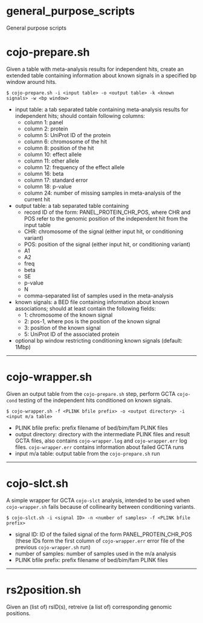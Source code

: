 # general_purpose_scripts
General purpose scripts
# cojo-prepare.sh

Given a table with meta-analysis results for independent hits, create an extended table 
containing information about known signals in a specified bp window around hits.

`$ cojo-prepare.sh -i <input table> -o <output table> -k <known signals> -w <bp window>`
  
+ input table: a tab separated table containing meta-analysis results for independent hits; should contain following columns:
    +  column 1: panel
    +  column 2: protein
    +  column 5: UniProt ID of the protein
    +  column 6: chromosome of the hit
    +  column 8: position of the hit
    +  column 10: effect allele
    +  column 11: other allele
    +  column 12: frequency of the effect allele
    +  column 16: beta
    +  column 17: standard error
    +  column 18: p-value
    +  column 24: number of missing samples in meta-analysis of the current hit
+ output table: a tab separated table containing
    + record ID of the form: PANEL_PROTEIN_CHR_POS, where CHR and POS refer to the genomic position of the independent hit from the input table
    + CHR: chromosome of the signal (either input hit, or conditioning variant)
    + POS: position of the signal (either input hit, or conditioning variant)
    + A1
    + A2
    + freq
    + beta
    + SE
    + p-value
    + N
    + comma-separated list of samples used in the meta-analysis
+ known signals: a BED file containing information about known associations; should at least contain the following fields:
    + 1: chromosome of the known signal
    + 2: pos-1, where pos is the position of the known signal
    + 3: position of the known signal
    + 5: UniProt ID of the associated protein
+ optional bp window restricting conditioning known signals (default: 1Mbp)

______________________________________________________________________________________________________________________

# cojo-wrapper.sh

Given an output table from the `cojo-prepare.sh` step, perform GCTA `cojo-cond` testing of the independent hits conditioned on  known signals.

`$ cojo-wrapper.sh -f <PLINK bfile prefix> -o <output directory> -i <input m/a table>`

+ PLINK bfile prefix: prefix filename of bed/bim/fam PLINK files
+ output directory: directory with the intermediate PLINK files and result GCTA files, also contains `cojo-wrapper.log` and `cojo-wrapper.err` log files. `cojo-wrapper.err` contains information about failed GCTA runs
+ input m/a table: output table from the `cojo-prepare.sh` run

_______________________________________________________________________________________________________________________

# cojo-slct.sh

A simple wrapper for GCTA `cojo-slct` analysis, intended to be used when `cojo-wrapper.sh` fails because of collinearity between conditioning variants.

`$ cojo-slct.sh -i <signal ID> -n <number of samples> -f <PLINK bfile prefix>`

+ signal ID: ID of the failed signal of the form PANEL_PROTEIN_CHR_POS (these IDs form the first column of `cojo-wrapper.err` error file of the previous `cojo-wrapper.sh` run)
+ number of samples: number of samples used in the m/a analysis
+ PLINK bfile prefix: prefix filename of bed/bim/fam PLINK files

________________________________________________________________________________________________________________________

# rs2position.sh

Given an (list of) rsID(s), retreive (a list of) corresponding genomic positions.
